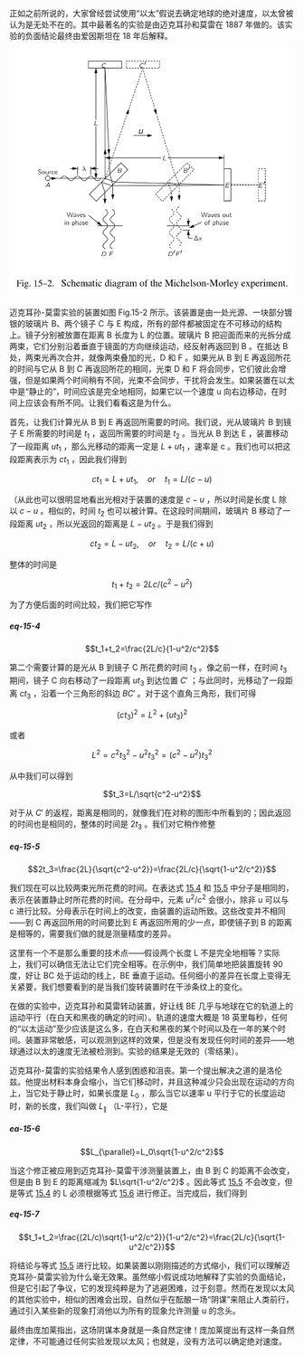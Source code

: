 正如之前所说的，大家曾经尝试使用“以太”假说去确定地球的绝对速度，以太曾被认为是无处不在的。其中最著名的实验是由迈克耳孙和莫雷在 1887 年做的。该实验的负面结论最终由爱因斯坦在 18 年后解释。

![迈克耳孙-莫雷实验的原理图](/assets/volume-1/fig-15-2.png)

迈克耳孙-莫雷实验的装置如图 Fig.15-2 所示。该装置是由一处光源、一块部分镀银的玻璃片 B、两个镜子 C 与 E 构成，所有的部件都被固定在不可移动的结构上。镜子分别被放置在距离 B 长度为 L 的位置。玻璃片 B 把迎面而来的光拆分成两束，它们分别沿着垂直于镜面的方向继续运动，经反射再返回到 B 。在抵达 B 处，两束光再次合并，就像两束叠加的光，D 和 F 。如果光从 B 到 E 再返回所花的时间与它从 B 到 C 再返回所花的相同，光束 D 和 F 将会同步，它们彼此会增强，但是如果两个时间稍有不同，光束不会同步，干扰将会发生。如果装置在以太中是“静止的”，时间应该是完全地相同，如果它以一个速度 u 向右边移动，在时间上应该会有所不同。让我们看看这是为什么。

首先，让我们计算光从 B 到 E 再返回所需要的时间。我们说，光从玻璃片 B 到镜子 E 所需要的时间是 $t_1$ ，返回所需要的时间是 $t_2$ 。当光从 B 到达 E ，装置移动了一段距离 $ut_1$ ，那么光移动的距离一定是 $L+ut_1$ ，速率是 c 。我们也可以把这段距离表示为 $ct_1$ ，因此我们得到

$$ct_1=L+ut_1, \quad or \quad t_1=L/(c-u)$$

（从此也可以很明显地看出光相对于装置的速度是 $c-u$ ，所以时间是长度 L 除以 $c-u$ 。相似的，时间 $t_2$ 也可以被计算。在这段时间期间，玻璃片 B 移动了一段距离 $ut_2$ ，所以光返回的距离是 $L-ut_2$ 。于是我们得到

$$ct_2=L-ut_2, \quad or \quad t_2=L/(c+u)$$

整体的时间是

$$t_1+t_2=2Lc/(c^2-u^2)$$

为了方便后面的时间比较，我们把它写作

##### eq-15-4

$$t_1+t_2=\frac{2L/c}{1-u^2/c^2}$$

第二个需要计算的是光从 B 到镜子 C 所花费的时间 $t_3$ 。像之前一样，在时间 $t_3$ 期间，镜子 C 向右移动了一段距离 $ut_3$ 到达位置 $C'$ ；与此同时，光移动了一段距离 $ct_3$ ，沿着一个三角形的斜边 $BC'$ 。对于这个直角三角形，我们可得

$$(ct_3)^2=L^2+(ut_3)^2$$

或者

$$L^2=c^2t_3^2-u^2t_3^2=(c^2-u^2)t_3^2$$

从中我们可以得到

$$t_3=L/\sqrt{c^2-u^2}$$

对于从 $C'$ 的返程，距离是相同的，就像我们在对称的图形中所看到的；因此返回的时间也是相同的，整体的时间是 $2t_3$ 。我们对它稍作修整

##### eq-15-5

$$2t_3=\frac{2L}{\sqrt{c^2-u^2}}=\frac{2L/c}{\sqrt{1-u^2/c^2}}$$

我们现在可以比较两束光所花费的时间。在表达式 [15.4](/volume-1/15-the-special-theory-of-relativity/15-3-the-michelson-morley-experiment.md#eq-15-4) 和 [15.5](/volume-1/15-the-special-theory-of-relativity/15-3-the-michelson-morley-experiment.md#eq-15-5) 中分子是相同的，表示在装置静止时所花费的时间。在分母中，元素 $u^2/c^2$ 会很小，除非 u 可以与 c 进行比较。分母表示在时间上的改变，由装置的运动所致。这些改变并不相同——到 C 再返回所用的时间要比到 E 再返回所用的少一点，即使镜子到 B 的距离是相等的，需要我们做的就是测量精度的差异。

这里有一个不是那么重要的技术点——假设两个长度 L 不是完全地相等？实际上，我们可以确信无法让它们完全相等。在示例中，我们简单地把装置旋转 90 度，好让 BC 处于运动的线上，BE 垂直于运动。任何细小的差异在长度上变得无关紧要，我们想要看到的是当我们旋转装置时在干涉条纹上的变化。

在做的实验中，迈克耳孙和莫雷转动装置，好让线 BE 几乎与地球在它的轨道上的运动平行（在白天和黑夜的确定的时间）。轨道的速度大概是 18 英里每秒，任何的“以太运动”至少应该是这么多，在白天和黑夜的某个时间以及在一年的某个时间。装置非常敏感，可以观测到这样的效果，但是没有发现任何时间的差异——地球通过以太的速度无法被检测到。实验的结果是无效的（零结果）。

迈克耳孙-莫雷的实验结果令人感到困惑和沮丧。第一个提出解决之道的是洛伦兹。他提出材料本身会缩小，当它们移动时，并且这种减少只会出现在运动的方向上，当它处于静止时，如果长度是 $L_0$ ，那么当它以速率 u 平行于它的长度运动时，新的长度，我们叫做 $L_{\parallel}$ （L-平行），它是

##### ea-15-6

$$L_{\parallel}=L_0\sqrt{1-u^2/c^2}$$

当这个修正被应用到迈克耳孙-莫雷干涉测量装置上，由 B 到 C 的距离不会改变，但是由 B 到 E 的距离缩减为 $L\sqrt{1-u^2/c^2}$ 。因此等式 [15.5](/volume-1/15-the-special-theory-of-relativity/15-3-the-michelson-morley-experiment.md#eq-15-5) 不会改变，但是等式 [15.4](/volume-1/15-the-special-theory-of-relativity/15-3-the-michelson-morley-experiment.md#eq-15-4) 的 L 必须根据等式 [15.6](/volume-1/15-the-special-theory-of-relativity/15-3-the-michelson-morley-experiment.md#ea-15-6) 进行修正。当完成后，我们得到

##### eq-15-7

$$t_1+t_2=\frac{(2L/c)\sqrt{1-u^2/c^2}}{1-u^2/c^2}=\frac{2L/c}{\sqrt{1-u^2/c^2}}$$

将结论与等式 [15.5](/volume-1/15-the-special-theory-of-relativity/15-3-the-michelson-morley-experiment.md#eq-15-5) 进行比较。如果装置以刚刚描述的方式缩小，我们可以理解迈克耳孙-莫雷实验为什么毫无效果。虽然缩小假说成功地解释了实验的负面结论，但是它引起了争议，它的发现纯粹是为了逃避困难，过于刻意。然而在发现以太风的其他实验中，相似的困难会出现，自然似乎在酝酿一场“阴谋”来阻止人类前行，通过引入某些新的现象打消他以为所有的现象允许测量 u 的念头。

最终由庞加莱指出，这场阴谋本身就是一条自然定律！庞加莱提出有这样一条自然定律，不可能通过任何实验发现以太风；也就是，没有方法可以确定绝对速度。
